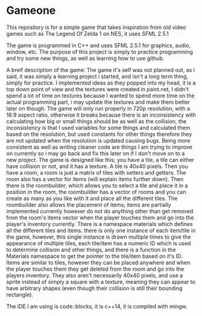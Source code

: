 # Gameone
This repository is for a simple game that takes inspiration from old video games such as The Legend Of Zelda 1 on NES, it uses SFML 2.5.1

The game is programmed in C++ and uses SFML 2.5.1 for graphics, audio, window, etc. The purpose of this project is simply to practice programming and try some new things, as well as learning how to use github.

A breif description of the game:
  The game it's self was not planned out, as i said, it was simply a learning project i started, and isn't a long term thing, simply for practice. I implemented ideas as they popped into my head, it is a top down point of view and the textures were created in paint.net, I didn't spend a lot of time on textures because I wanted to spend more time on the actual programming part, i may update the textures and make them better later on though.
  The game will only run properly in 720p resolution, with a 16:9 aspect ratio, otherwise it breaks because there is an inconsistency with calculating how big or small things should be as well as the collision, the inconsistency is that I used variables for some things and calculated them based on the resolution, but used constants for other things therefore they are not updated when the resolution is updated causing bugs. Being more consistent as well as writing cleaner code are things I am trying to improve on currently so i may go back and fix this later on if I don't move on to a new project.
  The game is designed like this; you have a tile, a tile can either have collision or not, and it has a texture. A tile is 40x40 pixels. Then you have a room, a room is just a matrix of tiles with setters and getters. The room also has a vector for items (will explain items further down). Then there is the roombuilder, which allows you to select a tile and place it in a position in the room, the roombuilder has a vector of rooms and you can create as many as you like with it and place all the different tiles. The roombuilder also allows the placement of items; items are partially implemented currently however do not do anything other than get removed from the room's items vector when the player touches them and go into the player's inventory currently. There is a namespace materials which defines all the different tiles and items. there is only one instance of each item/tile in the game, however, this single instance is drawn multiple times to give the appearance of multiple tiles, each tile/item has a numeric ID which is used to determine collision and other things, and there is a function in the Materials namespace to get the pointer to the tile/item based on it's ID.
  Items are similar to tiles, however they can be placed anywhere and when the player touches them they get deleted from the room and go into the players inventory. They also aren't necessarily 40x40 pixels, and use a sprite instead of simply a square with a texture, meaning they can appear to have arbitrary shapes (even though their collision is still their bounding rectangle).
  
 The IDE I am using is code::blocks, it is c++14, it is compiled with mingw.
